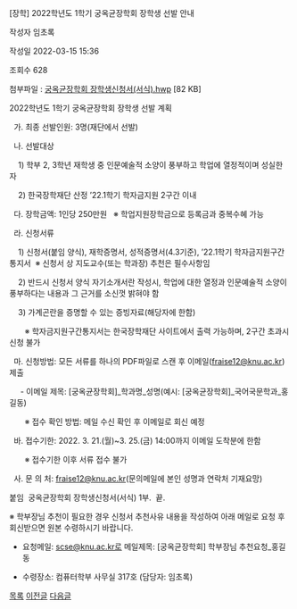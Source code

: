 
[장학] 2022학년도 1학기 궁옥균장학회 장학생 선발 안내





작성자
임초록


작성일
2022-03-15 15:36


조회수
628


첨부파일 : [궁옥균장학회 장학생신청서(서식).hwp](https://computer.knu.ac.kr/pack/bbs/down.php?f_name=Q0dUVllEWFdeVXVNdhcTbktTVQ==&o_name=궁옥균장학회장학생신청서(서식).hwp&tbl=Site_BBS_25) [82 KB]


﻿2022학년도 1학기 궁옥균장학회 장학생 선발 계획  


  


  가. 최종 선발인원: 3명(재단에서 선발)

  나. 선발대상

    1) 학부 2, 3학년 재학생 중 인문예술적 소양이 풍부하고 학업에 열정적이며 성실한 자

    2) 한국장학재단 산정 ’22.1학기 학자금지원 2구간 이내

  다. 장학금액: 1인당 250만원   ※ 학업지원장학금으로 등록금과 중복수혜 가능

  라. 신청서류

    1) 신청서(붙임 양식), 재학증명서, 성적증명서(4.3기준), ’22.1학기 학자금지원구간통지서  ※ 신청서 상 지도교수(또는 학과장) 추천은 필수사항임

    2) 반드시 신청서 양식 자기소개서란 작성시, 학업에 대한 열정과 인문예술적 소양이 풍부하다는 내용과 그 근거를 소신껏 밝혀야 함

    3) 가계곤란을 증명할 수 있는 증빙자료(해당자에 한함)

       ※ 학자금지원구간통지서는 한국장학재단 사이트에서 출력 가능하며, 2구간 초과시 신청 불가

  마. 신청방법: 모든 서류를 하나의 PDF파일로 스캔 후 이메일(fraise12@knu.ac.kr) 제출

     - 이메일 제목: [궁옥균장학회]\_학과명\_성명(예시: [궁옥균장학회]\_국어국문학과\_홍길동)

       ※ 접수 확인 방법: 메일 수신 확인 후 이메일로 회신 예정

  바. 접수기한: 2022. 3. 21.(월)~3. 25.(금) 14:00까지 이메일 도착분에 한함

       ※ 접수기한 이후 서류 접수 불가

  사. 문 의 처: fraise12@knu.ac.kr(문의메일에 본인 성명과 연락처 기재요망)

  


붙임  궁옥균장학회 장학생신청서(서식) 1부.  끝.

  


※ 학부장님 추천이 필요한 경우 신청서 추천사유 내용을 작성하여 아래 메일로 요청 후 회신받으면 원본 수령하시기 바랍니다.

- 요청메일: scse@knu.ac.kr로 메일제목: [궁옥균장학회] 학부장님 추천요청\_홍길동

- 수령장소: 컴퓨터학부 사무실 317호 (담당자: 임초록)







[목록](https://computer.knu.ac.kr/06_sub/02_sub.html?key=&keyfield=&category=&page=1&bbs_code=Site_BBS_25)
[이전글](https://computer.knu.ac.kr/06_sub/02_sub.html?bbs_cmd=view&page=1&key=&keyfield=&category=&no=3723&bbs_code=Site_BBS_25)
[다음글](https://computer.knu.ac.kr/06_sub/02_sub.html?bbs_cmd=view&page=1&key=&keyfield=&category=&no=3725&bbs_code=Site_BBS_25)

















 